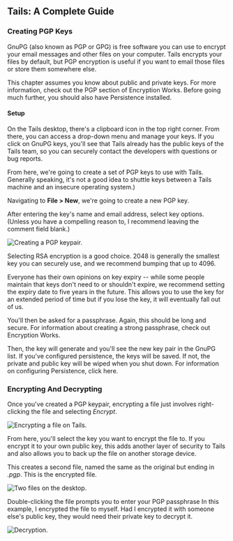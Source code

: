 ## Tails: A Complete Guide 

### Creating PGP Keys

GnuPG (also known as PGP or GPG) is free software you can use to encrypt your email messages and other files on your computer. Tails encrypts your files by default, but PGP encryption is useful if you want to email those files or store them somewhere else. 

This chapter assumes you know about public and private keys. For more information, check out the PGP section of Encryption Works. <link goes here> Before going much further, you should also have Persistence installed.

#### Setup 

On the Tails desktop, there's a clipboard icon in the top right corner. From there, you can access a drop-down menu and manage your keys. If you click on GnuPG keys, you'll see that Tails already has the public keys of the Tails team, so you can securely contact the developers with questions or bug reports.

From here, we're going to create a set of PGP keys to use with Tails. Generally speaking, it's not a good idea to shuttle keys between a Tails machine and an insecure operating system.)

Navigating to **File > New**, we're going to create a new PGP key.

After entering the key's name and email address, select key options. (Unless you have a compelling reason to, I recommend leaving the comment field blank.)

![Creating a PGP keypair.](http://i.imgur.com/kT5ssxi.png)

Selecting RSA encryption is a good choice. 2048 is generally the smallest key you can securely use, and we recommend bumping that up to 4096. 

Everyone has their own opinions on key expiry -- while some people maintain that keys don't need to or shouldn't expire, we recommend setting the expiry date to five years in the future. This allows you to use the key for an extended period of time but if you lose the key, it will eventually fall out of us. 

You'll then be asked for a passphrase. Again, this should be long and secure. For information about creating a strong passphrase, check out Encryption Works. 

Then, the key will generate and you'll see the new key pair in the GnuPG list. If you've configured persistence, the keys will be saved. If not, the private and public key will be wiped when you shut down. For information on configuring Persistence, click here.

### Encrypting And Decrypting

Once you've created a PGP keypair, encrypting a file just involves right-clicking the file and selecting _Encrypt_.

![Encrypting a file on Tails.](http://i.imgur.com/j04K822.png) 

From here, you'll select the key you want to encrypt the file to. If you encrypt it to your own public key, this adds another layer of security to Tails and also allows you to back up the file on another storage device. 

This creates a second file, named the same as the original but ending in _.pgp_. This is the encrypted file.

![Two files on the desktop.](http://i.imgur.com/5eNGinS.png)

Double-clicking the file prompts you to enter your PGP passphrase In this example, I encrypted the file to myself. Had I encrypted it with someone else's public key, they would need their private key to decrypt it. 

![Decryption.](http://i.imgur.com/0YYYIzM.png)